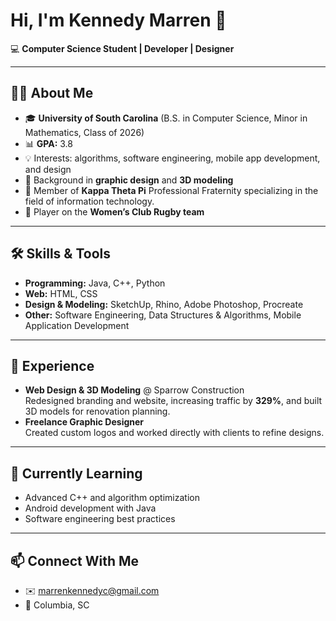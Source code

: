 # Hi, I'm Kennedy Marren 👋

💻 **Computer Science Student | Developer | Designer**

---

## 👨‍🎓 About Me
- 🎓 **University of South Carolina** (B.S. in Computer Science, Minor in Mathematics, Class of 2026)  
- 📊 **GPA:** 3.8  
- 💡 Interests: algorithms, software engineering, mobile app development, and design  
- 🎨 Background in **graphic design** and **3D modeling**
- 🤝 Member of **Kappa Theta Pi** Professional Fraternity specializing in the field of information technology. 
- 🏉 Player on the **Women’s Club Rugby team**  

---

## 🛠️ Skills & Tools
- **Programming:** Java, C++, Python  
- **Web:** HTML, CSS  
- **Design & Modeling:** SketchUp, Rhino, Adobe Photoshop, Procreate  
- **Other:** Software Engineering, Data Structures & Algorithms, Mobile Application Development  

---

## 💼 Experience
- **Web Design & 3D Modeling** @ Sparrow Construction  
  Redesigned branding and website, increasing traffic by **329%**, and built 3D models for renovation planning.  
- **Freelance Graphic Designer**  
  Created custom logos and worked directly with clients to refine designs.  

---

## 🌱 Currently Learning
- Advanced C++ and algorithm optimization  
- Android development with Java  
- Software engineering best practices  

---

## 📫 Connect With Me
- ✉️ [marrenkennedyc@gmail.com](mailto:marrenkennedyc@gmail.com)  
- 📍 Columbia, SC   
